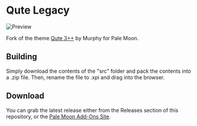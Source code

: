 # Qute Legacy
![Preview](http://i64.tinypic.com/xpui6r.png)

Fork of the theme [Qute 3++](https://addons.mozilla.org/firefox/addon/qute-3-custom-mod/) by Murphy for Pale Moon.

## Building
Simply download the contents of the "src" folder  and pack the contents into a .zip file. Then, rename the file to .xpi and drag into the browser.

## Download
You can grab the latest release either from the Releases section of this repository, or the [Pale Moon Add-Ons Site](https://addons.palemoon.org/themes/complete/qute-legacy/).
